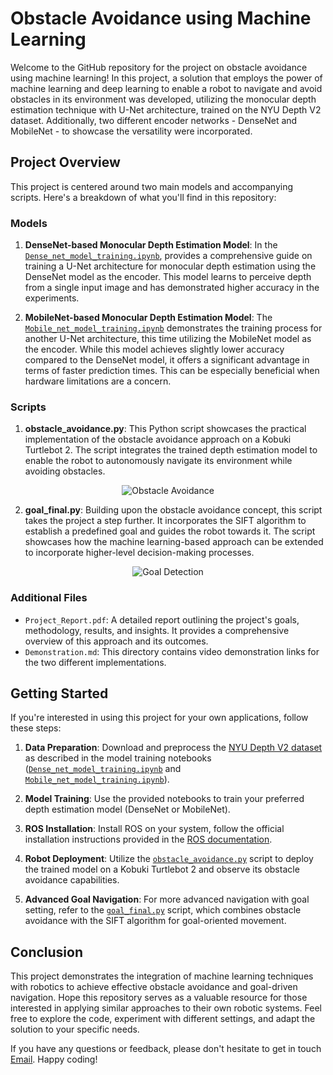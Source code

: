 # Obstacle Avoidance using Machine Learning

Welcome to the GitHub repository for the project on obstacle avoidance using machine learning! In this project, a solution that employs the power of machine learning and deep learning to enable a robot to navigate and avoid obstacles in its environment was developed, utilizing the monocular depth estimation technique with U-Net architecture, trained on the NYU Depth V2 dataset. Additionally, two different encoder networks - DenseNet and MobileNet - to showcase the versatility were incorporated.

## Project Overview

This project is centered around two main models and accompanying scripts. Here's a breakdown of what you'll find in this repository:

### Models

1. **DenseNet-based Monocular Depth Estimation Model**: In the [`Dense_net_model_training.ipynb`](Dense_net_model_training.ipynb), provides a comprehensive guide on training a U-Net architecture for monocular depth estimation using the DenseNet model as the encoder. This model learns to perceive depth from a single input image and has demonstrated higher accuracy in the experiments.

2. **MobileNet-based Monocular Depth Estimation Model**: The [`Mobile_net_model_training.ipynb`](Mobile_net_model_training.ipynb) demonstrates the training process for another U-Net architecture, this time utilizing the MobileNet model as the encoder. While this model achieves slightly lower accuracy compared to the DenseNet model, it offers a significant advantage in terms of faster prediction times. This can be especially beneficial when hardware limitations are a concern.

### Scripts

1. **obstacle_avoidance.py**: This Python script showcases the practical implementation of the obstacle avoidance approach on a Kobuki Turtlebot 2. The script integrates the trained depth estimation model to enable the robot to autonomously navigate its environment while avoiding obstacles.
<div align="center">
  <p></p>
</div>
<p align="center">
  <img src="https://github.com/Shrey5555/Obstacle-Avoidance-Using-Machine-Learning/assets/136813149/c344830a-358d-4879-ad16-4b14cb07c51f" alt="Obstacle Avoidance">
</p>
<div align="center">
  <p></p>
</div>

2. **goal_final.py**: Building upon the obstacle avoidance concept, this script takes the project a step further. It incorporates the SIFT algorithm to establish a predefined goal and guides the robot towards it. The script showcases how the machine learning-based approach can be extended to incorporate higher-level decision-making processes.
<div align="center">
  <p></p>
</div>
<p align="center">
  <img src="https://github.com/Shrey5555/Obstacle-Avoidance-Using-Machine-Learning/assets/136813149/0b109ff9-0f5d-4b7c-ba58-be23c0575b78" alt="Goal Detection">
</p>
<div align="center">
  <p></p>
</div>

### Additional Files

- `Project_Report.pdf`: A detailed report outlining the project's goals, methodology, results, and insights. It provides a comprehensive overview of this approach and its outcomes.
- `Demonstration.md`: This directory contains video demonstration links for the two different implementations.

## Getting Started

If you're interested in using this project for your own applications, follow these steps:

1. **Data Preparation**: Download and preprocess the [NYU Depth V2 dataset](https://cs.nyu.edu/~silberman/datasets/nyu_depth_v2.html) as described in the model training notebooks ([`Dense_net_model_training.ipynb`](Dense_net_model_training.ipynb) and [`Mobile_net_model_training.ipynb`](Mobile_net_model_training.ipynb)).

2. **Model Training**: Use the provided notebooks to train your preferred depth estimation model (DenseNet or MobileNet).
   
3. **ROS Installation**: Install ROS on your system, follow the official installation instructions provided in the [ROS documentation](https://wiki.ros.org/noetic/Installation/Ubuntu).

4. **Robot Deployment**: Utilize the [`obstacle_avoidance.py`](obstacle_avoidance.py) script to deploy the trained model on a Kobuki Turtlebot 2 and observe its obstacle avoidance capabilities.

5. **Advanced Goal Navigation**: For more advanced navigation with goal setting, refer to the [`goal_final.py`](goal_final.py) script, which combines obstacle avoidance with the SIFT algorithm for goal-oriented movement.

## Conclusion

This project demonstrates the integration of machine learning techniques with robotics to achieve effective obstacle avoidance and goal-driven navigation. Hope this repository serves as a valuable resource for those interested in applying similar approaches to their own robotic systems. Feel free to explore the code, experiment with different settings, and adapt the solution to your specific needs.

If you have any questions or feedback, please don't hesitate to get in touch [Email](mailto:shreygupta0509@gmail.com). Happy coding!
